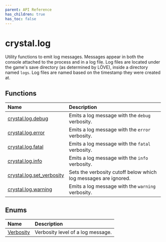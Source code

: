 ```yaml
---
parent: API Reference
has_children: true
has_toc: false
---
```


# crystal.log

Utility functions to emit log messages. Messages appear in both the console attached to the process and in a log file. Log files are located under the game's save directory (as determined by LÖVE), inside a directory named `logs`. Log files are named based on the timestamp they were created at.

## Functions

| Name                                       | Description                                                     |
| :----------------------------------------- | :-------------------------------------------------------------- |
| [crystal.log.debug](debug)                 | Emits a log message with the `debug` verbosity.                 |
| [crystal.log.error](error)                 | Emits a log message with the `error` verbosity.                 |
| [crystal.log.fatal](fatal)                 | Emits a log message with the `fatal` verbosity.                 |
| [crystal.log.info](info)                   | Emits a log message with the `info` verbosity.                  |
| [crystal.log.set_verbosity](set_verbosity) | Sets the verbosity cutoff below which log messages are ignored. |
| [crystal.log.warning](warning)             | Emits a log message with the `warning` verbosity.               |

## Enums

| Name                   | Description                       |
| :--------------------- | :-------------------------------- |
| [Verbosity](verbosity) | Verbosity level of a log message. |
